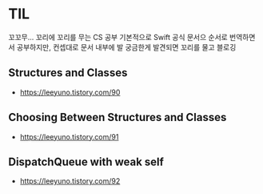 # TIL

꼬꼬무... 꼬리에 꼬리를 무는 CS 공부
기본적으로 Swift 공식 문서으 순서로 번역하면서 공부하지만, 컨셉대로 문서 내부에 발 궁금한게 발견되면 꼬리를 물고 블로깅

## Structures and Classes
- https://leeyuno.tistory.com/90

## Choosing Between Structures and Classes
- https://leeyuno.tistory.com/91

## DispatchQueue with weak self
- https://leeyuno.tistory.com/92

